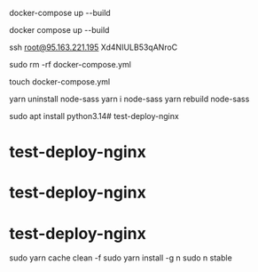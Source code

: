 
docker-compose up --build

docker compose up --build


ssh root@95.163.221.195
Xd4NIULB53qANroC


sudo rm -rf docker-compose.yml

touch docker-compose.yml


yarn uninstall node-sass
yarn i node-sass
yarn rebuild node-sass


sudo apt install python3.14# test-deploy-nginx
# test-deploy-nginx
# test-deploy-nginx
# test-deploy-nginx


sudo yarn cache clean -f
sudo yarn install -g n
sudo n stable